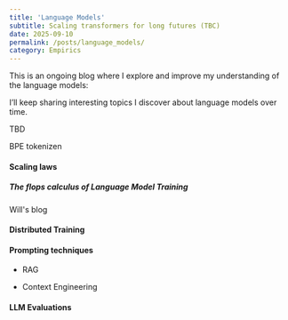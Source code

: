 ```yaml
---
title: 'Language Models'
subtitle: Scaling transformers for long futures (TBC)
date: 2025-09-10
permalink: /posts/language_models/
category: Empirics
---
```



This is an ongoing blog where I explore and improve my understanding of the language models:

I’ll keep sharing interesting topics I discover about language models over time.

TBD

BPE tokenizen


#### Scaling laws

#####  The flops calculus of Language Model Training


Will's blog

#### Distributed Training

#### Prompting techniques

* RAG

* Context Engineering

#### LLM Evaluations

#### 